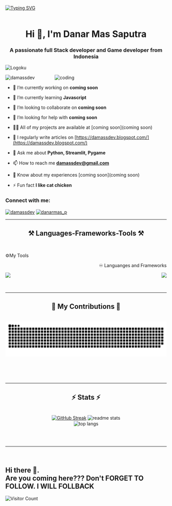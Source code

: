 [![Typing SVG](https://readme-typing-svg.demolab.com?font=Fira+Code&weight=500&size=30&duration=2000&pause=200&color=F79F4B&multiline=true&random=false&width=436&height=91&lines=Assalamualaikum+%F0%9F%99%8F;%22Keep+Moving+and+Learn%22)](https://git.io/typing-svg)
<br />
<br />
<h1 align="center">Hi 👋, I'm Danar Mas Saputra</h1> 
<h3 align="center">A passionate full Stack developer and Game developer from Indonesia</h3>


![Logoku](https://github.com/user-attachments/assets/24458800-6eac-416c-82d0-8a17cf1e7cb4)



<img src="https://user-images.githubusercontent.com/69011963/137184767-79a13ec7-1bb3-4341-a6da-3a149c9c159a.gif" width="350"  alt="coding" align="right"/>
<p align="left"> <img  src="https://komarev.com/ghpvc/?username=damassdev&label=Profile%20views&color=00d1a7&style=plastic" alt="damassdev" /> </p>



- 🔭 I’m currently working on **coming soon**

- 🌱 I’m currently learning **Javascript**

- 👯 I’m looking to collaborate on **coming soon**

- 🤝 I’m looking for help with **coming soon**

- 👨‍💻 All of my projects are available at [coming soon](coming soon)
 - 📝 I regularly write articles on [https://damassdev.blogspot.com/](https://damassdev.blogspot.com/)

- 💬 Ask me about **Python, Streamlit, Pygame**

- 📫 How to reach me **damassdev@gmail.com**

- 📄 Know about my experiences [coming soon](coming soon)

- ⚡ Fun fact **I like cat chicken**

<h3 align="left">Connect with me:</h3>
<p align="left">
<a href="https://twitter.com/damassdev" target="blank"><img align="center" src="https://raw.githubusercontent.com/rahuldkjain/github-profile-readme-generator/master/src/images/icons/Social/twitter.svg" alt="damassdev" height="30" width="40" /></a>
<a href="https://instagram.com/danarmas_p" target="blank"><img align="center" src="https://raw.githubusercontent.com/rahuldkjain/github-profile-readme-generator/master/src/images/icons/Social/instagram.svg" alt="danarmas_p" height="30" width="40" /></a>
</p>

 <hr/>
 
<h2 align="center">⚒️ Languages-Frameworks-Tools ⚒️</h2>
<br/>
<div align="center">
    <p align="left" >⚙️My Tools<p>
    <p align="right" >♾️ Languanges and Frameworks  <p>
  <img src="https://skillicons.dev/icons?i=html,css,vscode,github,figma,notion" align="left" />
    <img src="https://skillicons.dev/icons?i=python,java,postgresql,postman,flask," align="right" /><br>
</div>


<br/>
<hr/>

<div align="center">
  <h2>🐍 My Contributions 🐍</h2>
  <br>
  <img alt="snake eating my contributions" src="https://raw.githubusercontent.com/salesp07/salesp07/output/github-contribution-grid-snake.svg" />
  
  <br/><br/><br/>
</div>

<hr/>

<h2 align="center">⚡ Stats ⚡</h2>
<br>
<div align=center>
 <a href="https://git.io/streak-stats"><img src="https://streak-stats.demolab.com?user=DAMASSDEV&theme=tokyonight&date_format=j%2Fn%5B%2FY%5D&exclude_days=Sun" alt="GitHub Streak" /></a>
  <img width=390 src="https://github-readme-stats-salesp07.vercel.app/api?username=damassdev&count_private=true&show_icons=true&theme=react&rank_icon=github&border_radius=10" alt="readme stats" />
  <br/>
  <img width=325 align="center" src="https://github-readme-stats-salesp07.vercel.app/api/top-langs/?username=damassdev&hide=HTML&langs_count=8&layout=compact&theme=react&border_radius=10&size_weight=0.5&count_weight=0.5&exclude_repo=github-readme-stats" alt="top langs" />
</div>

<br/><br/>

<hr/>

<br/>

## Hi there 👋. <br />Are you coming here??? Don't FORGET TO FOLLOW. I WILL FOLLBACK
![Visitor Count](https://profile-counter.glitch.me/{damassdev}/count.svg)
